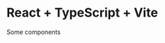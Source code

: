 # React + TypeScript + Vite

Some components

<!--- git checkout main  # Pour basculer sur la branche "main"
git checkout components  # Pour basculer sur la branche "components"
git checkout dev  # Pour basculer sur la branche "dev" --- >
